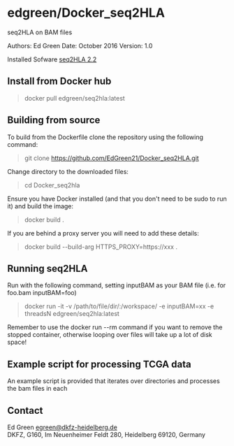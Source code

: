 edgreen/Docker_seq2HLA
======================

seq2HLA on BAM files

Authors: Ed Green
Date: October 2016
Version: 1.0 

Installed Sofware
[seq2HLA 2.2](http://tron-mainz.de/tron-facilities/computational-medicine/seq2hla/)

Install from Docker hub
-----------------------
> docker pull edgreen/seq2hla:latest


Building from source
--------------------
To build from the Dockerfile clone the repository using the following command:
> git clone https://github.com/EdGreen21/Docker_seq2HLA.git

Change directory to the downloaded files:
> cd Docker_seq2hla

Ensure you have Docker installed (and that you don't need to be sudo to run it) and build the image:
> docker build .

If you are behind a proxy server you will need to add these details:
> docker build --build-arg HTTPS_PROXY=https://xxx .


Running seq2HLA
---------------
Run with the following command, setting inputBAM as your BAM file (i.e. for foo.bam inputBAM=foo)
> docker run -it -v /path/to/file/dir/:/workspace/ -e inputBAM=xx -e threadsN edgreen/seq2hla:latest

Remember to use the docker run --rm command if you want to remove the stopped container, otherwise looping over files will take up a lot of disk space! 

Example script for processing TCGA data
---------------------------------------
An example script is provided that iterates over directories and processes the bam files in each


Contact
-------------
  Ed Green
  egreen@dkfz-heidelberg.de  
  DKFZ, 
  G160,
  Im Neuenheimer Feldt 280,
  Heidelberg 69120,
  Germany
